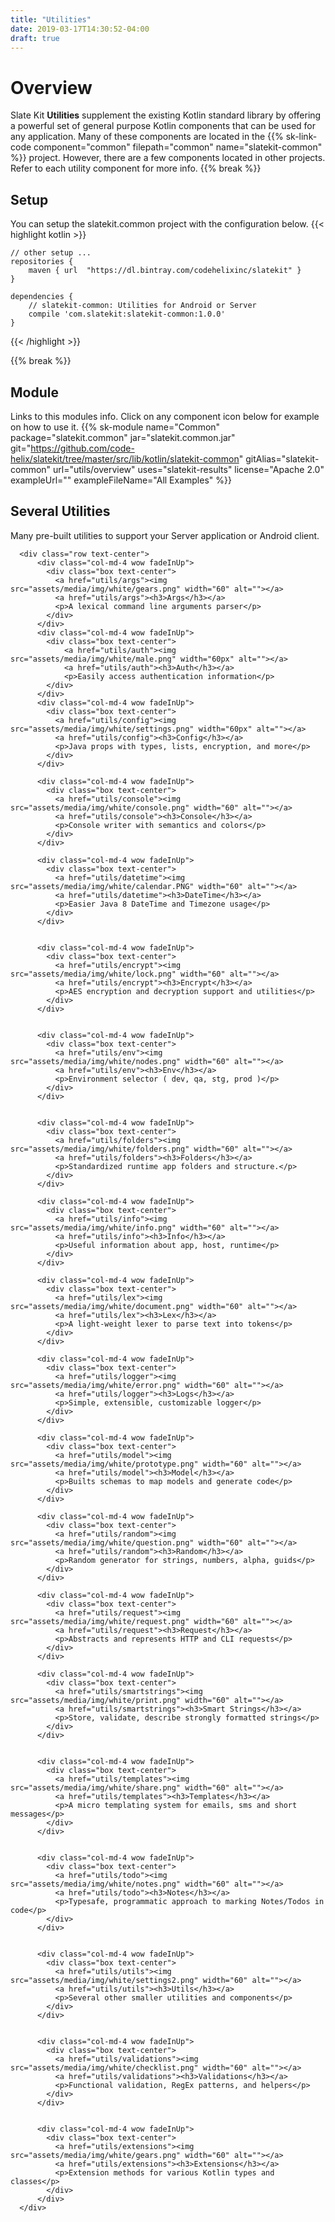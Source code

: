 ```yaml
---
title: "Utilities"
date: 2019-03-17T14:30:52-04:00
draft: true
---
```

# Overview
Slate Kit <strong>Utilities</strong> supplement the existing Kotlin standard library by offering a powerful set of general purpose Kotlin components that can be used for any application. Many of these components are located in the {{% sk-link-code component="common" filepath="common" name="slatekit-common" %}} project. However, there are a few components located in other projects. Refer to each utility component for more info.
{{% break %}}

## Setup
You can setup the slatekit.common project with the configuration below.
{{< highlight kotlin >}}

    // other setup ...
    repositories {
        maven { url  "https://dl.bintray.com/codehelixinc/slatekit" }
    }

    dependencies {
        // slatekit-common: Utilities for Android or Server
        compile 'com.slatekit:slatekit-common:1.0.0'
    }

{{< /highlight >}}

{{% break %}}

## Module
Links to this modules info. Click on any component icon below for example on how to use it.
{{% sk-module 
    name="Common"
    package="slatekit.common"
    jar="slatekit.common.jar"
    git="https://github.com/code-helix/slatekit/tree/master/src/lib/kotlin/slatekit-common"
    gitAlias="slatekit-common"
    url="utils/overview"
    uses="slatekit-results"
    license="Apache 2.0"
    exampleUrl=""
    exampleFileName="All Examples"
%}}


<section id="services" class="integration">
  <div class="container">
    <div class="heading text-center wow fadeInUp">
            <h2>Several Utilities</h2>
            <p>Many pre-built utilities to support your Server application or Android client.</p>
        </div>
        
      <div class="row text-center">
          <div class="col-md-4 wow fadeInUp">
            <div class="box text-center">
              <a href="utils/args"><img src="assets/media/img/white/gears.png" width="60" alt=""></a>         
              <a href="utils/args"><h3>Args</h3></a>
              <p>A lexical command line arguments parser</p>
            </div>
          </div>
          <div class="col-md-4 wow fadeInUp">
            <div class="box text-center">
                <a href="utils/auth"><img src="assets/media/img/white/male.png" width="60px" alt=""></a>            
                <a href="utils/auth"><h3>Auth</h3></a>
                <p>Easily access authentication information</p>
            </div>
          </div>
          <div class="col-md-4 wow fadeInUp">
            <div class="box text-center">
              <a href="utils/config"><img src="assets/media/img/white/settings.png" width="60px" alt=""></a>          
              <a href="utils/config"><h3>Config</h3></a>
              <p>Java props with types, lists, encryption, and more</p>
            </div>
          </div>

          <div class="col-md-4 wow fadeInUp">
            <div class="box text-center">
              <a href="utils/console"><img src="assets/media/img/white/console.png" width="60" alt=""></a>          
              <a href="utils/console"><h3>Console</h3></a>
              <p>Console writer with semantics and colors</p>
            </div>
          </div>

          <div class="col-md-4 wow fadeInUp">
            <div class="box text-center">
              <a href="utils/datetime"><img src="assets/media/img/white/calendar.PNG" width="60" alt=""></a>            
              <a href="utils/datetime"><h3>DateTime</h3></a>
              <p>Easier Java 8 DateTime and Timezone usage</p>
            </div>
          </div>
          

          <div class="col-md-4 wow fadeInUp">
            <div class="box text-center">
              <a href="utils/encrypt"><img src="assets/media/img/white/lock.png" width="60" alt=""></a>         
              <a href="utils/encrypt"><h3>Encrypt</h3></a>
              <p>AES encryption and decryption support and utilities</p>
            </div>
          </div>  
          

          <div class="col-md-4 wow fadeInUp">
            <div class="box text-center">
              <a href="utils/env"><img src="assets/media/img/white/nodes.png" width="60" alt=""></a>            
              <a href="utils/env"><h3>Env</h3></a>
              <p>Environment selector ( dev, qa, stg, prod )</p>
            </div>
          </div>   
          

          <div class="col-md-4 wow fadeInUp">
            <div class="box text-center">
              <a href="utils/folders"><img src="assets/media/img/white/folders.png" width="60" alt=""></a>          
              <a href="utils/folders"><h3>Folders</h3></a>
              <p>Standardized runtime app folders and structure.</p>
            </div>
          </div>             

          <div class="col-md-4 wow fadeInUp">
            <div class="box text-center">
              <a href="utils/info"><img src="assets/media/img/white/info.png" width="60" alt=""></a>            
              <a href="utils/info"><h3>Info</h3></a>
              <p>Useful information about app, host, runtime</p>
            </div>
          </div>

          <div class="col-md-4 wow fadeInUp">
            <div class="box text-center">
              <a href="utils/lex"><img src="assets/media/img/white/document.png" width="60" alt=""></a>         
              <a href="utils/lex"><h3>Lex</h3></a>
              <p>A light-weight lexer to parse text into tokens</p>
            </div>
          </div>            

          <div class="col-md-4 wow fadeInUp">
            <div class="box text-center">
              <a href="utils/logger"><img src="assets/media/img/white/error.png" width="60" alt=""></a>         
              <a href="utils/logger"><h3>Logs</h3></a>
              <p>Simple, extensible, customizable logger</p>
            </div>
          </div>

          <div class="col-md-4 wow fadeInUp">
            <div class="box text-center">
              <a href="utils/model"><img src="assets/media/img/white/prototype.png" width="60" alt=""></a>          
              <a href="utils/model"><h3>Model</h3></a>
              <p>Builts schemas to map models and generate code</p>
            </div>
          </div>

          <div class="col-md-4 wow fadeInUp">
            <div class="box text-center">
              <a href="utils/random"><img src="assets/media/img/white/question.png" width="60" alt=""></a>          
              <a href="utils/random"><h3>Random</h3></a>
              <p>Random generator for strings, numbers, alpha, guids</p>
            </div>
          </div>

          <div class="col-md-4 wow fadeInUp">
            <div class="box text-center">
              <a href="utils/request"><img src="assets/media/img/white/request.png" width="60" alt=""></a>          
              <a href="utils/request"><h3>Request</h3></a>
              <p>Abstracts and represents HTTP and CLI requests</p> 
            </div>
          </div>

          <div class="col-md-4 wow fadeInUp">
            <div class="box text-center">
              <a href="utils/smartstrings"><img src="assets/media/img/white/print.png" width="60" alt=""></a>     
              <a href="utils/smartstrings"><h3>Smart Strings</h3></a>
              <p>Store, validate, describe strongly formatted strings</p>
            </div>
          </div>
          

          <div class="col-md-4 wow fadeInUp">
            <div class="box text-center">
              <a href="utils/templates"><img src="assets/media/img/white/share.png" width="60" alt=""></a>          
              <a href="utils/templates"><h3>Templates</h3></a>
              <p>A micro templating system for emails, sms and short messages</p>
            </div>
          </div>
          

          <div class="col-md-4 wow fadeInUp">
            <div class="box text-center">
              <a href="utils/todo"><img src="assets/media/img/white/notes.png" width="60" alt=""></a>           
              <a href="utils/todo"><h3>Notes</h3></a>
              <p>Typesafe, programmatic approach to marking Notes/Todos in code</p>
            </div>
          </div>
          

          <div class="col-md-4 wow fadeInUp">
            <div class="box text-center">
              <a href="utils/utils"><img src="assets/media/img/white/settings2.png" width="60" alt=""></a>          
              <a href="utils/utils"><h3>Utils</h3></a>
              <p>Several other smaller utilities and components</p>
            </div>
          </div>
          

          <div class="col-md-4 wow fadeInUp">
            <div class="box text-center">
              <a href="utils/validations"><img src="assets/media/img/white/checklist.png" width="60" alt=""></a>            
              <a href="utils/validations"><h3>Validations</h3></a>
              <p>Functional validation, RegEx patterns, and helpers</p>
            </div>
          </div>
          

          <div class="col-md-4 wow fadeInUp">
            <div class="box text-center">
              <a href="utils/extensions"><img src="assets/media/img/white/gears.png" width="60" alt=""></a>         
              <a href="utils/extensions"><h3>Extensions</h3></a>
              <p>Extension methods for various Kotlin types and classes</p>
            </div>
          </div>
      </div>
  </div>
</section>

